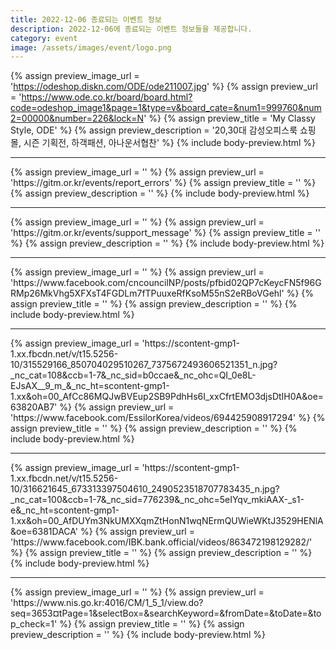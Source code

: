 ```yaml
---
title: 2022-12-06 종료되는 이벤트 정보
description: 2022-12-06에 종료되는 이벤트 정보들을 제공합니다.
category: event
image: /assets/images/event/logo.png
---
```

{% assign preview_image_url = 'https://odeshop.diskn.com/ODE/ode211007.jpg' %}
{% assign preview_url = 'https://www.ode.co.kr/board/board.html?code=odeshop_image1&page=1&type=v&board_cate=&num1=999760&num2=00000&number=226&lock=N' %}
{% assign preview_title = 'My Classy Style, ODE' %}
{% assign preview_description = '20,30대 감성오피스룩 쇼핑몰, 시즌 기획전, 하객패션, 아나운서협찬' %}
{% include body-preview.html %}
<hr>{% assign preview_image_url = '' %}
{% assign preview_url = 'https://gitm.or.kr/events/report_errors' %}
{% assign preview_title = '' %}
{% assign preview_description = '' %}
{% include body-preview.html %}
<hr>{% assign preview_image_url = '' %}
{% assign preview_url = 'https://gitm.or.kr/events/support_message' %}
{% assign preview_title = '' %}
{% assign preview_description = '' %}
{% include body-preview.html %}
<hr>{% assign preview_image_url = '' %}
{% assign preview_url = 'https://www.facebook.com/cncouncilNP/posts/pfbid02QP7cKeycFN5f96GRMp26MkVhg5XFXsT4FGDLm7fTPuuxeRfKsoM55nS2eRBoVGehl' %}
{% assign preview_title = '' %}
{% assign preview_description = '' %}
{% include body-preview.html %}
<hr>{% assign preview_image_url = 'https://scontent-gmp1-1.xx.fbcdn.net/v/t15.5256-10/315529166_850704029510267_7375672493606521351_n.jpg?_nc_cat=108&amp;ccb=1-7&amp;_nc_sid=b0ccae&amp;_nc_ohc=QI_0e8L-EJsAX__9_m_&amp;_nc_ht=scontent-gmp1-1.xx&amp;oh=00_AfCc86MQJwBVEup2SB9PdhHs6I_xxCfrtEMO3djsDtIH0A&amp;oe=63820AB7' %}
{% assign preview_url = 'https://www.facebook.com/EssilorKorea/videos/694425908917294' %}
{% assign preview_title = '' %}
{% assign preview_description = '' %}
{% include body-preview.html %}
<hr>{% assign preview_image_url = 'https://scontent-gmp1-1.xx.fbcdn.net/v/t15.5256-10/316621645_673313397504610_2490523518707783435_n.jpg?_nc_cat=100&amp;ccb=1-7&amp;_nc_sid=776239&amp;_nc_ohc=5eIYqv_mkiAAX-_s1-e&amp;_nc_ht=scontent-gmp1-1.xx&amp;oh=00_AfDUYm3NkUMXXqmZtHonN1wqNErmQUWieWKtJ3529HENlA&amp;oe=6381DACA' %}
{% assign preview_url = 'https://www.facebook.com/IBK.bank.official/videos/863472198129282/' %}
{% assign preview_title = '' %}
{% assign preview_description = '' %}
{% include body-preview.html %}
<hr>{% assign preview_image_url = '' %}
{% assign preview_url = 'https://www.nis.go.kr:4016/CM/1_5_1/view.do?seq=3653&currentPage=1&selectBox=&searchKeyword=&fromDate=&toDate=&top_check=1' %}
{% assign preview_title = '' %}
{% assign preview_description = '' %}
{% include body-preview.html %}